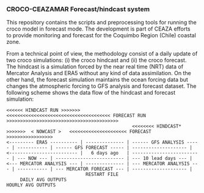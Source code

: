 ### CROCO-CEAZAMAR Forecast/hindcast system

This repository contains the scripts and preprocessing tools for running the croco model in forecast mode. The development is part of CEAZA efforts\
to provide monitoring and forecast for the Coquimbo Region (Chile) coastal zone.

From a technical point of view, the methodology consist of a daily update of two croco simulations: (i) the croco hindcast and (ii) the croco forecast.\
The hindcast is a simulation forced by the near real time (NRT) data of Mercator Analysis and ERA5 without any kind of data assimilation. On the other hand,
the forecast simulation maintains the ocean forcing data but changes the atmospheric forcing to GFS analysis and forecast dataset. The following scheme shows 
the data flow of the hindcast and forecast simulation:

```
<<<<<< HINDCAST RUN >>>>>>>                  <<<<<<<<<<<<<<<<<<<<<<<<<<<<<<<<<<<<<< FORECAST RUN >>>>>>>>>>>>>>>>>>>>>>>>>>>>>>>>>>>>>>>>>
                                              <<<<<<<< HINDCAST* >>>>>>>  < NOWCAST >   <<<<<<<<<<<<<<<<<<<<< FORECAST >>>>>>>>>>>>>>>>>
<--------- ERA5 ---------- | -------------- | ------ GFS ANALYSIS ----- | ----------- | ------ GFS FORECAST ----- | -------------------- |
<------------------------- |   6 days ago   | ------------------------- | --- NOW --- | ------------------------- | --- 10 lead days --- |
<--- MERCATOR ANALYSIS --- | -------------- | --- MERCATOR ANALYSIS --- | ----------- | --- MERCATOR FORECAST --- | -------------------- |
                             RESTART FILE       
     DAILY AVG OUTPUTS                                                             HOURLY AVG OUTPUTS
```